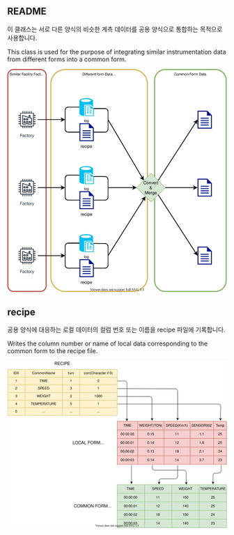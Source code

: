 ## README
이 클래스는 서로 다른 양식의 비슷한 계측 데이터를 공용 양식으로 통합하는 목적으로 사용합니다.

This class is used for the purpose of integrating similar instrumentation data from different forms into a common form.

![img/MergeCommonForm_diagram.svg](img/MergeCommonForm_diagram.svg)

## recipe
공용 양식에 대응하는 로컬 데이터의 컬럼 번호 또는 이름을 recipe 파일에 기록합니다.

Writes the column number or name of local data corresponding to the common form to the recipe file.

![img/merge_diagram.svg](img/merge_diagram.svg)


